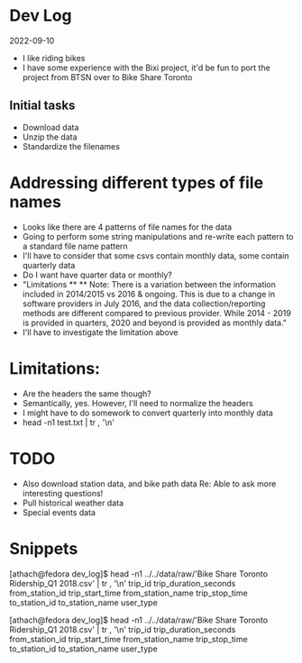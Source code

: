 # Dev Log
2022-09-10

- I like riding bikes
- I have some experience with the Bixi project, it'd be fun to port the project from BTSN over to Bike Share Toronto

## Initial tasks
- Download data
- Unzip the data
- Standardize the filenames

# Addressing different types of file names
- Looks like there are 4 patterns of file names for the data
- Going to perform some string manipulations and re-write each pattern to a standard file name pattern
- I'll have to consider that some csvs contain monthly data, some contain quarterly data
- Do I want have quarter data or monthly?
- "Limitations
** ** Note: There is a variation between the information included in 2014/2015 vs 2016 & ongoing. This is due to a change in software providers in July 2016, and the data collection/reporting methods are different compared to previous provider. While 2014 - 2019 is provided in quarters, 2020 and beyond is provided as monthly data."
- I'll have to investigate the limitation above

# Limitations:
- Are the headers the same though?
- Semantically, yes. However, I'll need to normalize the headers
- I might have to do somework to convert quarterly into monthly data
- head -n1 test.txt | tr , '\n'

# TODO
- Also download station data, and bike path data Re: Able to ask more interesting questions!
- Pull historical weather data
- Special events data

# Snippets
[athach@fedora dev_log]$ head -n1 ../../data/raw/'Bike Share Toronto Ridership_Q1 2018.csv' | tr , '\n'
trip_id
trip_duration_seconds
from_station_id
trip_start_time
from_station_name
trip_stop_time
to_station_id
to_station_name
user_type

[athach@fedora dev_log]$ head -n1 ../../data/raw/'Bike Share Toronto Ridership_Q1 2018.csv' | tr , '\n'
trip_id
trip_duration_seconds
from_station_id
trip_start_time
from_station_name
trip_stop_time
to_station_id
to_station_name
user_type


